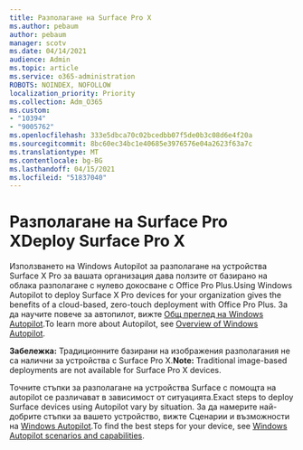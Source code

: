 ```yaml
---
title: Разполагане на Surface Pro X
ms.author: pebaum
author: pebaum
manager: scotv
ms.date: 04/14/2021
audience: Admin
ms.topic: article
ms.service: o365-administration
ROBOTS: NOINDEX, NOFOLLOW
localization_priority: Priority
ms.collection: Adm_O365
ms.custom:
- "10394"
- "9005762"
ms.openlocfilehash: 333e5dbca70c02bcedbb07f5de0b3c08d6e4f20a
ms.sourcegitcommit: 8bc60ec34bc1e40685e3976576e04a2623f63a7c
ms.translationtype: MT
ms.contentlocale: bg-BG
ms.lasthandoff: 04/15/2021
ms.locfileid: "51837040"
---
```

# <a name="deploy-surface-pro-x"></a><span data-ttu-id="2b315-102">Разполагане на Surface Pro X</span><span class="sxs-lookup"><span data-stu-id="2b315-102">Deploy Surface Pro X</span></span>

<span data-ttu-id="2b315-103">Използването на Windows Autopilot за разполагане на устройства Surface X Pro за вашата организация дава ползите от базирано на облака разполагане с нулево докосване с Office Pro Plus.</span><span class="sxs-lookup"><span data-stu-id="2b315-103">Using Windows Autopilot to deploy Surface X Pro devices for your organization gives the benefits of a cloud-based, zero-touch deployment with Office Pro Plus.</span></span> <span data-ttu-id="2b315-104">За да научите повече за автопилот, вижте [Общ преглед на Windows Autopilot](https://docs.microsoft.com/mem/autopilot/windows-autopilot).</span><span class="sxs-lookup"><span data-stu-id="2b315-104">To learn more about Autopilot, see [Overview of Windows Autopilot](https://docs.microsoft.com/mem/autopilot/windows-autopilot).</span></span>

<span data-ttu-id="2b315-105">**Забележка:** Традиционните базирани на изображения разполагания не са налични за устройства с Surface Pro X.</span><span class="sxs-lookup"><span data-stu-id="2b315-105">**Note:** Traditional image-based deployments are not available for Surface Pro X devices.</span></span>

<span data-ttu-id="2b315-106">Точните стъпки за разполагане на устройства Surface с помощта на autopilot се различават в зависимост от ситуацията.</span><span class="sxs-lookup"><span data-stu-id="2b315-106">Exact steps to deploy Surface devices using Autopilot vary by situation.</span></span> <span data-ttu-id="2b315-107">За да намерите най-добрите стъпки за вашето устройство, вижте Сценарии и възможности на [Windows Autopilot](https://docs.microsoft.com/mem/autopilot/windows-autopilot-scenarios).</span><span class="sxs-lookup"><span data-stu-id="2b315-107">To find the best steps for your device, see [Windows Autopilot scenarios and capabilities](https://docs.microsoft.com/mem/autopilot/windows-autopilot-scenarios).</span></span>

